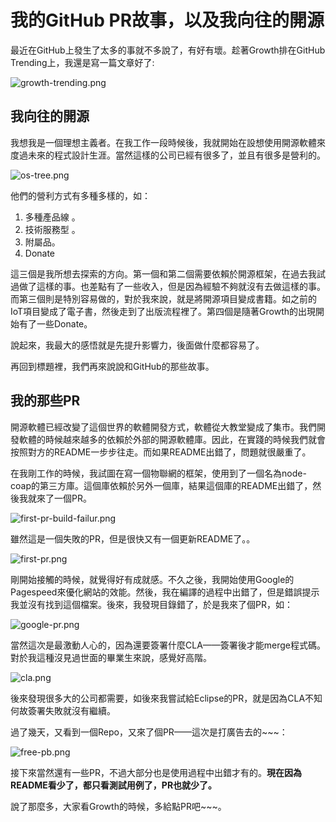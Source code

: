 我的GitHub PR故事，以及我向往的開源
===

最近在GitHub上發生了太多的事就不多說了，有好有壞。趁著Growth排在GitHub Trending上，我還是寫一篇文章好了:

![growth-trending.png](http://articles.phodal.com/github/growth-trending.png)


我向往的開源
---

我想我是一個理想主義者。在我工作一段時候後，我就開始在設想使用開源軟體來度過未來的程式設計生涯。當然這樣的公司已經有很多了，並且有很多是營利的。

![os-tree.png](http://articles.phodal.com/github/os-tree.png)

他們的營利方式有多種多樣的，如：

1. 多種產品線 。
2. 技術服務型 。
3. 附屬品。
4. Donate

這三個是我所想去探索的方向。第一個和第二個需要依賴於開源框架，在過去我試過做了這樣的事。也差點有了一些收入，但是因為經驗不夠就沒有去做這樣的事。而第三個則是特別容易做的，對於我來說，就是將開源項目變成書籍。如之前的IoT項目變成了電子書，然後走到了出版流程裡了。第四個是隨著Growth的出現開始有了一些Donate。

說起來，我最大的感悟就是先提升影響力，後面做什麼都容易了。

再回到標題裡，我們再來說說和GitHub的那些故事。

我的那些PR
---

開源軟體已經改變了這個世界的軟體開發方式，軟體從大教堂變成了集市。我們開發軟體的時候越來越多的依賴於外部的開源軟體庫。因此，在實踐的時候我們就會按照對方的README一步步往走。而如果README出錯了，問題就很嚴重了。

在我剛工作的時候，我試圖在寫一個物聯網的框架，使用到了一個名為node-coap的第三方庫。這個庫依賴於另外一個庫，結果這個庫的README出錯了，然後我就來了一個PR。

![first-pr-build-failur.png](http://articles.phodal.com/github/first-pr-build-failur.png)

雖然這是一個失敗的PR，但是很快又有一個更新README了。。

![first-pr.png](http://articles.phodal.com/github/first-pr.png)

剛開始接觸的時候，就覺得好有成就感。不久之後，我開始使用Google的Pagespeed來優化網站的效能。然後，我在編譯的過程中出錯了，但是錯誤提示我並沒有找到這個檔案。後來，我發現目錄錯了，於是我來了個PR，如：

![google-pr.png](http://articles.phodal.com/github/google-pr.png)

當然這次是最激動人心的，因為還要簽署什麼CLA——簽署後才能merge程式碼。對於我這種沒見過世面的畢業生來說，感覺好高階。

![cla.png](http://articles.phodal.com/github/cla.png)

後來發現很多大的公司都需要，如後來我嘗試給Eclipse的PR，就是因為CLA不知何故簽署失敗就沒有繼續。

過了幾天，又看到一個Repo，又來了個PR——這次是打廣告去的~~~：

![free-pb.png](http://articles.phodal.com/github/free-pb.png)

接下來當然還有一些PR，不過大部分也是使用過程中出錯才有的。**現在因為README看少了，都只看測試用例了，PR也就少了。**

說了那麼多，大家看Growth的時候，多給點PR吧~~~。
